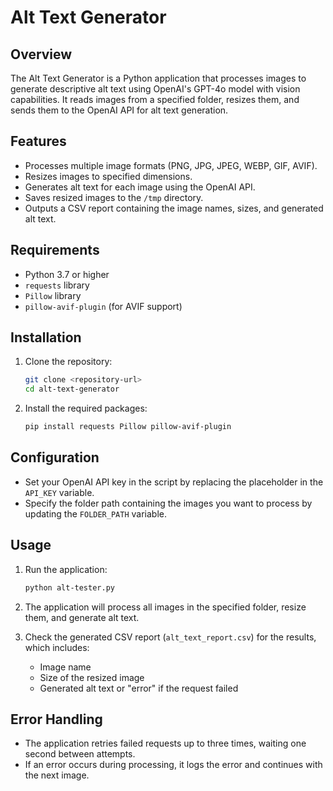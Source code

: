 # Alt Text Generator

## Overview
The Alt Text Generator is a Python application that processes images to generate descriptive alt text using OpenAI's GPT-4o model with vision capabilities. It reads images from a specified folder, resizes them, and sends them to the OpenAI API for alt text generation.

## Features
- Processes multiple image formats (PNG, JPG, JPEG, WEBP, GIF, AVIF).
- Resizes images to specified dimensions.
- Generates alt text for each image using the OpenAI API.
- Saves resized images to the `/tmp` directory.
- Outputs a CSV report containing the image names, sizes, and generated alt text.

## Requirements
- Python 3.7 or higher
- `requests` library
- `Pillow` library
- `pillow-avif-plugin` (for AVIF support)

## Installation
1. Clone the repository:
   ```bash
   git clone <repository-url>
   cd alt-text-generator
   ```

2. Install the required packages:
   ```bash
   pip install requests Pillow pillow-avif-plugin
   ```

## Configuration
- Set your OpenAI API key in the script by replacing the placeholder in the `API_KEY` variable.
- Specify the folder path containing the images you want to process by updating the `FOLDER_PATH` variable.

## Usage
1. Run the application:
   ```bash
   python alt-tester.py
   ```

2. The application will process all images in the specified folder, resize them, and generate alt text.

3. Check the generated CSV report (`alt_text_report.csv`) for the results, which includes:
   - Image name
   - Size of the resized image
   - Generated alt text or "error" if the request failed

## Error Handling
- The application retries failed requests up to three times, waiting one second between attempts.
- If an error occurs during processing, it logs the error and continues with the next image.
